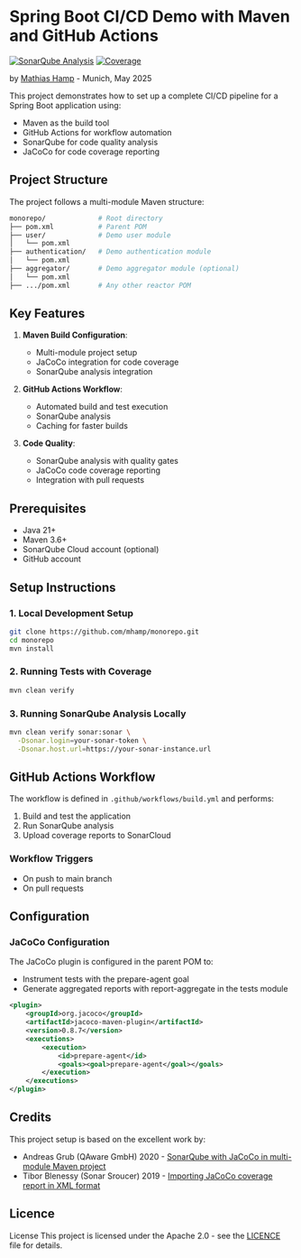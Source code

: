 # Spring Boot CI/CD Demo with Maven and GitHub Actions
[![SonarQube Analysis](https://github.com/mhamp/monorepo/actions/workflows/build.yml/badge.svg)](https://github.com/mhamp/monorepo/actions/workflows/build.yml) 
[![Coverage](https://sonarcloud.io/api/project_badges/measure?project=mhamp_monorepo&metric=coverage&token=6bfb21494a165dcff0985732ecce5daf4f12aba9)](https://sonarcloud.io/summary/new_code?id=mhamp_monorepo)

by [Mathias Hamp](https://github.com/mhamp) - Munich, May 2025


This project demonstrates how to set up a complete CI/CD pipeline for a Spring Boot application using:
- Maven as the build tool
- GitHub Actions for workflow automation
- SonarQube for code quality analysis
- JaCoCo for code coverage reporting

## Project Structure

The project follows a multi-module Maven structure:
```bash
monorepo/             # Root directory
├── pom.xml           # Parent POM 
├── user/             # Demo user module 
│   └── pom.xml 
├── authentication/   # Demo authentication module
│   └── pom.xml
├── aggregator/       # Demo aggregator module (optional)
│   └── pom.xml
├── .../pom.xml       # Any other reactor POM
```

## Key Features

1. **Maven Build Configuration**:
    - Multi-module project setup
    - JaCoCo integration for code coverage
    - SonarQube analysis integration

2. **GitHub Actions Workflow**:
    - Automated build and test execution
    - SonarQube analysis
    - Caching for faster builds

3. **Code Quality**:
    - SonarQube analysis with quality gates
    - JaCoCo code coverage reporting
    - Integration with pull requests

## Prerequisites

- Java 21+
- Maven 3.6+
- SonarQube Cloud account (optional)
- GitHub account

## Setup Instructions

### 1. Local Development Setup

```bash
git clone https://github.com/mhamp/monorepo.git
cd monorepo
mvn install
````
### 2. Running Tests with Coverage
```bash
mvn clean verify
```
### 3. Running SonarQube Analysis Locally
```bash
mvn clean verify sonar:sonar \
  -Dsonar.login=your-sonar-token \
  -Dsonar.host.url=https://your-sonar-instance.url
```
## GitHub Actions Workflow
The workflow is defined in `.github/workflows/build.yml` and performs:

1. Build and test the application 
2. Run SonarQube analysis 
3. Upload coverage reports to SonarCloud

### Workflow Triggers
- On push to main branch 
- On pull requests
## Configuration
### JaCoCo Configuration
The JaCoCo plugin is configured in the parent POM to:

- Instrument tests with the prepare-agent goal 
- Generate aggregated reports with report-aggregate in the tests module

```xml
<plugin>
    <groupId>org.jacoco</groupId>
    <artifactId>jacoco-maven-plugin</artifactId>
    <version>0.8.7</version>
    <executions>
        <execution>
            <id>prepare-agent</id>
            <goals><goal>prepare-agent</goal></goals>
        </execution>
    </executions>
</plugin>
```
## Credits
This project setup is based on the excellent work by:
- Andreas Grub (QAware GmbH) 2020 - <a href="https://blog.qaware.de/posts/sonarqube-and-jacoco/">SonarQube with JaCoCo in multi-module Maven project</a> 
- Tibor Blenessy (Sonar Sroucer) 2019 - <a href="https://community.sonarsource.com/t/coverage-test-data-importing-jacoco-coverage-report-in-xml-format/12151">Importing JaCoCo coverage report in XML format</a> 

## Licence
License
This project is licensed under the Apache 2.0 - see the [LICENCE](LICENCE.txt) file for details.